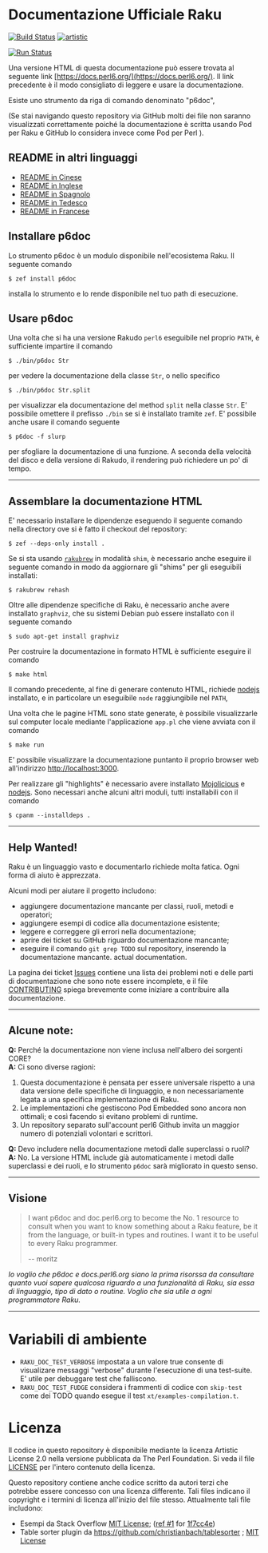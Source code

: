 # Documentazione Ufficiale Raku

[![Build Status](https://travis-ci.org/perl6/doc.svg?branch=master)](https://travis-ci.org/perl6/doc) [![artistic](https://img.shields.io/badge/license-Artistic%202.0-blue.svg?style=flat)](https://opensource.org/licenses/Artistic-2.0)

[![Run Status](https://api.shippable.com/projects/591e99923f2f790700098a30/badge?branch=master)](https://app.shippable.com/github/perl6/doc)

Una versione HTML di questa documentazione può essere trovata al seguente link [https://docs.perl6.org/](https://docs.perl6.org/).
Il link precedente è il modo consigliato di leggere e usare la documentazione.

Esiste uno strumento da riga di comando denominato "p6doc",

(Se stai navigando questo repository via GitHub molti dei file non saranno visualizzati
correttamente poiché la documentazione è scritta usando Pod per Raku e GitHub
lo considera invece come Pod per Perl ).

## README in altri linguaggi

* [README in Cinese](../zh/README.zh.md)
* [README in Inglese](../../../README.md)
* [README in Spagnolo](../es/README.es.md)
* [README in Tedesco](../de/README.de.md)
* [README in Francese](../fr/README.fr.md)

## Installare p6doc

Lo strumento p6doc è un modulo disponibile nell'ecosistema  Raku.
Il seguente comando

    $ zef install p6doc

installa lo strumento e lo rende disponibile nel tuo path di esecuzione.

## Usare p6doc

Una volta che si ha una versione Rakudo `perl6` eseguibile nel proprio `PATH`, è sufficiente
impartire il comando

    $ ./bin/p6doc Str

per vedere la documentazione della classe  `Str`, o nello specifico

    $ ./bin/p6doc Str.split

per visualizzar ela documentazione del method  `split` nella classe `Str`.
E' possibile omettere il prefisso  `./bin` se si è installato tramite `zef`.
E' possibile anche usare il comando seguente

    $ p6doc -f slurp

per sfogliare la documentazione di una funzione.
A seconda della velocità del disco e della versione di Rakudo, il rendering
può richiedere un po' di tempo.

-------

## Assemblare la documentazione HTML

E' necessario installare le dipendenze eseguendo il seguente comando
nella directory ove si è fatto il checkout del repository:

    $ zef --deps-only install .

Se si sta usando [`rakubrew`](https://rakubrew.org/) in modalità `shim`,
è necessario anche eseguire il seguente comando in modo da aggiornare gli "shims"
per gli eseguibili installati:

    $ rakubrew rehash

Oltre alle dipendenze specifiche di  Raku, è necessario anche avere installato `graphviz`,
che su sistemi Debian può essere installato con il seguente comando

    $ sudo apt-get install graphviz

Per costruire la documentazione in formato HTML è sufficiente eseguire il comando

    $ make html

Il comando precedente, al fine di generare contenuto HTML, richiede [nodejs](https://nodejs.org)
installato, e in particolare un eseguibile `node` raggiungibile nel `PATH`,

Una volta che le pagine HTML sono state generate, è possibile visualizzarle
sul computer locale mediante l'applicazione `app.pl` che viene avviata con
il comando

    $ make run

E' possibile visualizzare la documentazione puntanto il proprio browser web all'indirizzo
[http://localhost:3000](http://localhost:3000).

Per realizzare gli "highlights" è necessario avere installato
[Mojolicious](https://metacpan.org/pod/Mojolicious)
e [nodejs](https://nodejs.org).
Sono necessari anche alcuni altri moduli, tutti installabili con il comando

    $ cpanm --installdeps .

---------

## Help Wanted!

Raku è un linguaggio vasto e documentarlo richiede molta fatica.
Ogni forma di aiuto è apprezzata.

Alcuni modi per aiutare il progetto includono:

 * aggiungere documentazione mancante per classi, ruoli, metodi e operatori;
 * aggiungere esempi di codice alla documentazione esistente;
 * leggere e correggere gli errori nella documentazione;
 * aprire dei ticket su GitHub riguardo documentazione mancante;
 * eseguire il comando `git grep TODO` sul repository, inserendo la documentazione mancante.
   actual documentation.

La pagina dei ticket [Issues](https://github.com/Raku/doc/issues)
contiene una lista dei problemi noti e delle parti di documentazione che sono note essere incomplete,
e il file [CONTRIBUTING](CONTRIBUTING.md)
spiega brevemente come iniziare a contribuire alla documentazione.


--------

## Alcune note:

**Q:** Perché la documentazione non viene inclusa nell'albero dei sorgenti CORE?<br>
**A:** Ci sono diverse ragioni:

  1. Questa documentazione è pensata per essere universale rispetto
     a una data versione delle specifiche di linguaggio, e non necessariamente
     legata a una specifica implementazione di  Raku.
  2. Le implementazioni che gestiscono Pod Embedded sono ancora
     non ottimali; e così facendo si evitano problemi di runtime.
  3. Un repository separato sull'account perl6 Github invita un maggior numero di
     potenziali volontari e scrittori.

**Q:** Devo includere nella documentazione metodi dalle superclassi o ruoli?<br>
**A:** No. La versione HTML include già automaticamente i metodi dalle superclassi e dei ruoli, e lo strumento `p6doc` sarà migliorato in questo senso.

--------

## Visione

> I want p6doc and doc.perl6.org to become the No. 1 resource to consult
> when you want to know something about a Raku feature, be it from the
> language, or built-in types and routines. I want it to be useful to every
> Raku programmer.
>
>    -- moritz


*Io voglio che p6doc e docs.perl6.org siano la prima risorssa da consultare quanto vuoi sapere qualcosa riguardo a una funzionalità di Raku, sia essa di linguaggio, tipo di dato o routine. Voglio che sia utile a ogni programmatore Raku.*

--------

# Variabili di ambiente

- `RAKU_DOC_TEST_VERBOSE` impostata a un valore true consente di visualizare messaggi "verbose"
durante l'esecuzione di una test-suite. E' utile per debuggare test che falliscono.
- `RAKU_DOC_TEST_FUDGE` considera i frammenti di codice con `skip-test` come dei TODO quando esegue il test `xt/examples-compilation.t`.

# Licenza

Il codice in questo repository è disponibile mediante la licenza Artistic License 2.0
nella versione pubblicata da  The Perl Foundation.
Si veda il file [LICENSE](LICENSE) per l'intero contenuto della licenza.

Questo repository contiene anche codice scritto da autori terzi che potrebbe essere concesso con una licenza differente. Tali files indicano il copyright e i termini di licenza all'inizio del file stesso. Attualmente tali file includono:

* Esempi da Stack Overflow [MIT License](http://creativecommons.org/licenses/MIT); ([ref #1](http://stackoverflow.com/a/43669837/215487) for [1f7cc4e](https://github.com/Raku/doc/commit/1f7cc4efa0da38b5a9bf544c9b13cc335f87f7f6))
* Table sorter plugin da https://github.com/christianbach/tablesorter ;
  [MIT License](http://creativecommons.org/licenses/MIT)
